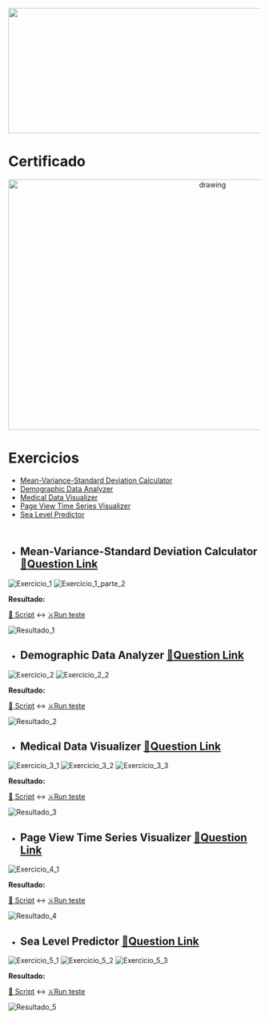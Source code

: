 <p align="center"><a href="https://www.freecodecamp.org/learn/data-analysis-with-python/"><img src="https://cdn.discordapp.com/attachments/465998423145971713/1024632257249558579/unknown.png" width="700" height="250"/></a></p>

# Certificado
 
 <p align="center"><a href="https://www.freecodecamp.org/certification/fcc0b7be3c6-9783-4893-8d4a-e29361d207d3/data-analysis-with-python-v7" target="_blank" ><img src="https://cdn.discordapp.com/attachments/465998423145971713/1024632534019088406/unknown.png" alt="drawing" width="800" height="500"/></a></p>
 
# Exercicios
- [Mean-Variance-Standard Deviation Calculator](#mean-variance-standard-deviation-calculator-memoquestion-link)
- [Demographic Data Analyzer](#demographic-data-analyzer-memoquestion-link)
- [Medical Data Visualizer](#medical-data-visualizer-memoquestion-link)
- [Page View Time Series Visualizer](#page-view-time-series-visualizer-memoquestion-link)
- [Sea Level Predictor](#sea-level-predictor--memoquestion-link)
<img src="https://cdn.discordapp.com/attachments/465998423145971713/1010772288926392360/unknown.png" width="1000" height="10"/>

 - ## Mean-Variance-Standard Deviation Calculator [:memo:Question Link](https://www.freecodecamp.org/learn/data-analysis-with-python/data-analysis-with-python-projects/mean-variance-standard-deviation-calculator)

  ![Exercicio_1](https://cdn.discordapp.com/attachments/465998423145971713/1025183784569684019/unknown.png)
  ![Exercicio_1_parte_2](https://cdn.discordapp.com/attachments/465998423145971713/1025183894020051035/unknown.png)
   
   **Resultado:**
   
   [:open_file_folder: Script](https://github.com/Winzen/freecodecamp.org/blob/main/Data%20Analysis%20with%20Python%20Projects/Mean-Variance-Standard.py)
   :left_right_arrow:
   [:crossed_swords:Run teste](https://replit.com/@LuizSinx/boilerplate-mean-variance-standard-deviation-calculator-2#mean_var_std.py)
   
   ![Resultado_1](https://cdn.discordapp.com/attachments/465998423145971713/1025188136394956810/unknown.png)
 
 - ## Demographic Data Analyzer [:memo:Question Link](https://www.freecodecamp.org/learn/data-analysis-with-python/data-analysis-with-python-projects/demographic-data-analyzer)
  ![Exercicio_2](https://cdn.discordapp.com/attachments/465998423145971713/1025474253581189190/unknown.png)
  ![Exercicio_2_2](https://cdn.discordapp.com/attachments/465998423145971713/1025474311420657816/unknown.png)
  
   **Resultado:**
   
   [:open_file_folder: Script](https://github.com/Winzen/freecodecamp.org/blob/main/Data%20Analysis%20with%20Python%20Projects/Demographic%20Data%20Analyzer.py)
   :left_right_arrow:
   [:crossed_swords:Run teste](https://replit.com/@LuizSinx/boilerplate-demographic-data-analyzer-1#demographic_data_analyzer.py)
  
   ![Resultado_2](https://cdn.discordapp.com/attachments/465998423145971713/1025474900187684905/unknown.png)
 
 - ## Medical Data Visualizer [:memo:Question Link](https://www.freecodecamp.org/learn/data-analysis-with-python/data-analysis-with-python-projects/medical-data-visualizer)
  ![Exercicio_3_1](https://cdn.discordapp.com/attachments/465998423145971713/1025960736188538900/unknown.png)
  ![Exercicio_3_2](https://cdn.discordapp.com/attachments/465998423145971713/1025960843835363388/unknown.png)
  ![Exercicio_3_3](https://cdn.discordapp.com/attachments/465998423145971713/1025961009531322378/unknown.png)
  
  
   **Resultado:**
   
   [:open_file_folder: Script](https://github.com/Winzen/freecodecamp.org/blob/main/Data%20Analysis%20with%20Python%20Projects/Medical%20Data%20Visualizer.py)
   :left_right_arrow:
   [:crossed_swords:Run teste](https://replit.com/@LuizSinx/boilerplate-medical-data-visualizer-2#medical_data_visualizer.py)
   
   ![Resultado_3](https://cdn.discordapp.com/attachments/465998423145971713/1025962054064021544/unknown.png)
   
 - ## Page View Time Series Visualizer [:memo:Question Link](https://www.freecodecamp.org/learn/data-analysis-with-python/data-analysis-with-python-projects/page-view-time-series-visualizer)
 
  ![Exercicio_4_1](https://cdn.discordapp.com/attachments/465998423145971713/1026213640371720222/unknown.png)
  
   **Resultado:**
   
   [:open_file_folder: Script](https://github.com/Winzen/freecodecamp.org/blob/main/Data%20Analysis%20with%20Python%20Projects/Page%20View%20Time%20Series%20Visualizer.py)
   :left_right_arrow:
   [:crossed_swords:Run teste](https://replit.com/@LuizSinx/boilerplate-page-view-time-series-visualizer-1#main.py)
  
   ![Resultado_4](https://cdn.discordapp.com/attachments/465998423145971713/1026215536520073316/unknown.png)
   
   - ## Sea Level Predictor  [:memo:Question Link](https://www.freecodecamp.org/learn/scientific-computing-with-python/scientific-computing-with-python-projects/probability-calculator)
  ![Exercicio_5_1](https://cdn.discordapp.com/attachments/465998423145971713/1024429148615221258/unknown.png)
  ![Exercicio_5_2](https://cdn.discordapp.com/attachments/465998423145971713/1024429423182745760/unknown.png)
  ![Exercicio_5_3](https://cdn.discordapp.com/attachments/465998423145971713/1024429525792215170/unknown.png)
  
   **Resultado:**
   
   [:open_file_folder: Script](https://github.com/Winzen/freecodecamp.org/blob/main/Scientific%20Computing%20with%20Python/Probability_Calculator.py)
   :left_right_arrow:
   [:crossed_swords:Run teste](https://replit.com/@LuizSinx/boilerplate-probability-calculator-3#prob_calculator.py)
  
   ![Resultado_5](https://cdn.discordapp.com/attachments/465998423145971713/1024429795771170857/unknown.png)
